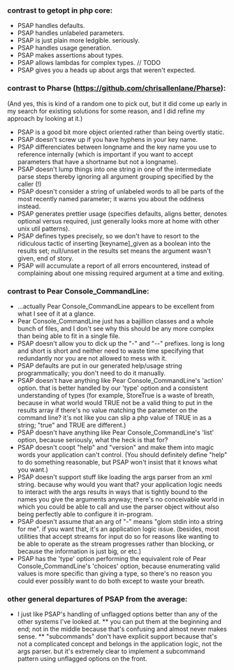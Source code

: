 
### contrast to getopt in php core:
* PSAP handles defaults.
* PSAP handles unlabeled parameters.
* PSAP is just plain more ledgible.  seriously.
* PSAP handles usage generation.
* PSAP makes assertions about types.
* PSAP allows lambdas for complex types.	// TODO
* PSAP gives you a heads up about args that weren't expected.

### contrast to Pharse (https://github.com/chrisallenlane/Pharse):
(And yes, this is kind of a random one to pick out, but it did come up early in my search for existing solutions for some reason, and I did refine my approach by looking at it.)
* PSAP is a good bit more object oriented rather than being overtly static.
* PSAP doesn't screw up if you have hyphens in your key name.
* PSAP differenciates between longname and the key name you use to reference internally (which is important if you want to accept parameters that have a shortname but not a longname).
* PSAP doesn't lump things into one string in one of the intermediate parse steps thereby ignoring all argument grouping specified by the caller (!)
* PSAP doesn't consider a string of unlabeled words to all be parts of the most recently named parameter; it warns you about the oddness instead.
* PSAP generates prettier usage (specifies defaults, aligns better, denotes optional versus required, just generally looks more at home with other unix util patterns).
* PSAP defines types precisely, so we don't have to resort to the ridiculous tactic of inserting [keyname]_given as a boolean into the results set; null/unset in the results set means the argument wasn't given, end of story.
* PSAP will accumulate a report of all errors encountered, instead of complaining about one missing required argument at a time and exiting.

### contrast to Pear Console_CommandLine:
* ...actually Pear Console_CommandLine appears to be excellent from what I see of it at a glance.
* Pear Console_CommandLine just has a bajillion classes and a whole bunch of files, and I don't see why this should be any more complex than being able to fit in a single file.
* PSAP doesn't allow you to dick up the "-" and "--" prefixes.  long is long and short is short and neither need to waste time specifying that redundantly nor you are not allowed to mess with it.
* PSAP defaults are put in our generated help/usage string programmatically; you don't need to do it manually.
* PSAP doesn't have anything like Pear Console_CommandLine's 'action' option.  that is better handled by our 'type' option and a consistent understanding of types (for example, StoreTrue is a waste of breath, because in what world would TRUE not be a valid thing to put in the results array if there's no value matching the parameter on the command line?  it's not like you can slip a php value of TRUE in as a string; "true" and TRUE are different.)
* PSAP doesn't have anything like Pear Console_CommandLine's 'list' option, because seriously, what the heck is that for?
* PSAP doesn't coopt "help" and "version" and make them into magic words your application can't control.  (You should definitely define "help" to do something reasonable, but PSAP won't insist that it knows what you want.)
* PSAP doesn't support stuff like loading the args parser from an xml string.  because why would you want that?  your application logic needs to interact with the args results in ways that is tightly bound to the names you give the arguments anyway; there's no conceivable world in which you could be able to call and use the parser object without also being perfectly able to configure it in-program.
* PSAP doesn't assume that an arg of "-" means "glom stdin into a string for me".  if you want that, it's an application logic issue.  (besides, most utilities that accept streams for input do so for reasons like wanting to be able to operate as the stream progresses rather than blocking, or because the information is just big, or etc.)
* PSAP has the 'type' option performing the equivalent role of Pear Console_CommandLine's 'choices' option, because enumerating valid values is more specific than giving a type, so there's no reason you could ever possibly want to do both except to waste your breath.

### other general departures of PSAP from the average:
* I just like PSAP's handling of unflagged options better than any of the other systems I've looked at.
** you can put them at the beginning and end; not in the middle because that's confusing and almost never makes sense.
** "subcommands" don't have explicit support because that's not a complicated concept and belongs in the application logic, not the args parser.  but it's extremely clear to implement a subcommand pattern using unflagged options on the front.

